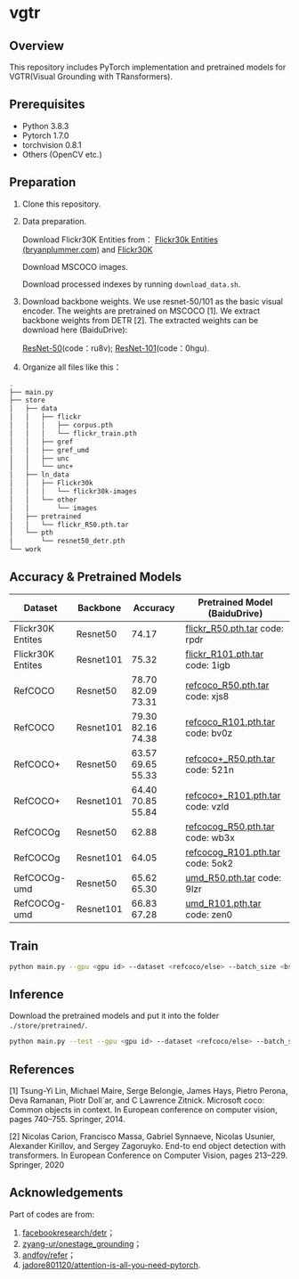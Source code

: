 # vgtr



##  Overview

This repository includes PyTorch implementation and pretrained models for VGTR(Visual Grounding with TRansformers).


## Prerequisites

- Python 3.8.3
- Pytorch 1.7.0
- torchvision 0.8.1
- Others (OpenCV etc.)



## Preparation

1. Clone this repository.

2. Data preparation.

   Download Flickr30K Entities from： [Flickr30k Entities (bryanplummer.com)](http://bryanplummer.com/Flickr30kEntities/) and  [Flickr30K](http://shannon.cs.illinois.edu/DenotationGraph/) 

   Download MSCOCO images.

   Download processed indexes by running ```download_data.sh```.

3. Download backbone weights. We use resnet-50/101 as the basic visual encoder. The weights are pretrained on MSCOCO [1]. We extract backbone weights from DETR [2]. The extracted weights can be download here (BaiduDrive):

   [ResNet-50](https://pan.baidu.com/s/1ZHR_Ew8tUZH7gZo1prJThQ)(code：ru8v);  [ResNet-101](https://pan.baidu.com/s/1zsQ67cUZQ88n43-nmEjgvA)(code：0hgu).

4. Organize all files like this：

```bash
.
├── main.py
├── store
│   ├── data
│   │   ├── flickr
│   │   │   ├── corpus.pth
│   │   │   └── flickr_train.pth
│   │   ├── gref
│   │   ├── gref_umd
│	│	├── unc
│   │   └── unc+
│   ├── ln_data
│   │   ├── Flickr30k
│   │   │   └── flickr30k-images
│   │   └── other
│   │       └── images
│   ├── pretrained
│   │   └── flickr_R50.pth.tar
│   └── pth
│       └── resnet50_detr.pth
└── work
```




## Accuracy & Pretrained Models

| Dataset           | Backbone  | Accuracy            | Pretrained Model (BaiduDrive)                                |
| ----------------- | --------- | ------------------- | ------------------------------------------------------------ |
| Flickr30K Entites | Resnet50  | 74.17               | [flickr_R50.pth.tar](https://pan.baidu.com/s/1VUnxD-5pXnM7iFwIl8q9kA) code: rpdr |
| Flickr30K Entites | Resnet101 | 75.32               | [flickr_R101.pth.tar](https://pan.baidu.com/s/10GcUFLSTei9Lwvu4e5GjrQ) code: 1igb |
| RefCOCO           | Resnet50  | 78.70  82.09  73.31 | [refcoco_R50.pth.tar](https://pan.baidu.com/s/1GIe5OoOQOADYc1vVGcSXbw) code: xjs8 |
| RefCOCO           | Resnet101 | 79.30  82.16  74.38 | [refcoco_R101.pth.tar](https://pan.baidu.com/s/1GL-itH93G_e3VVNUPtocSA) code: bv0z |
| RefCOCO+          | Resnet50  | 63.57  69.65  55.33 | [refcoco+_R50.pth.tar](https://pan.baidu.com/s/1PUF8WoTrOLmYU24kgAMXKQ) code: 521n |
| RefCOCO+          | Resnet101 | 64.40  70.85  55.84 | [refcoco+_R101.pth.tar](https://pan.baidu.com/s/1mJiA7i7-Mp5ZL5D6dEDy0g) code: vzld |
| RefCOCOg          | Resnet50  | 62.88               | [refcocog_R50.pth.tar](https://pan.baidu.com/s/1KvDPisgSLzy8u5bIVCBiOg) code: wb3x |
| RefCOCOg          | Resnet101 | 64.05               | [refcocog_R101.pth.tar](https://pan.baidu.com/s/13ubLIbIUA3XlhzSOjaK7dg) code: 5ok2 |
| RefCOCOg-umd      | Resnet50  | 65.62  65.30        | [umd_R50.pth.tar](https://pan.baidu.com/s/1-PgzbA98rUOl7VJHAO-Exw) code: 9lzr |
| RefCOCOg-umd      | Resnet101 | 66.83  67.28        | [umd_R101.pth.tar](https://pan.baidu.com/s/1JkGbYL8Of3WOVWI9QcVwhQ) code: zen0 |




## Train

```bash
python main.py --gpu <gpu id> --dataset <refcoco/else> --batch_size <bs> --savename <ExpName> --backbone <resnet50/101> --cnn_path <resnet_coco_weights_path>
```




## Inference

Download the pretrained models and put it into the folder ```./store/pretrained/```.

```bash
python main.py --test --gpu <gpu id> --dataset <refcoco/else> --batch_size <bs> --pretrain <pretrained_weights>
```




## References

[1] Tsung-Yi Lin, Michael Maire, Serge Belongie, James Hays, Pietro Perona, Deva Ramanan, Piotr Doll´ar, and C Lawrence Zitnick. Microsoft coco: Common objects in context. In European conference on computer vision, pages 740–755. Springer, 2014.

[2] Nicolas Carion, Francisco Massa, Gabriel Synnaeve, Nicolas Usunier, Alexander Kirillov, and Sergey 	Zagoruyko. End-to end object detection with transformers. In European Conference on Computer Vision, pages 213–229. Springer, 2020




## Acknowledgements

Part of codes are from:

1. [facebookresearch/detr](https://github.com/facebookresearch/detr)；
2. [zyang-ur/onestage_grounding](https://github.com/zyang-ur/onestage_grounding)； 
3.  [andfoy/refer](https://github.com/andfoy/refer)；
4. [jadore801120/attention-is-all-you-need-pytorch](https://github.com/jadore801120/attention-is-all-you-need-pytorch).

 

